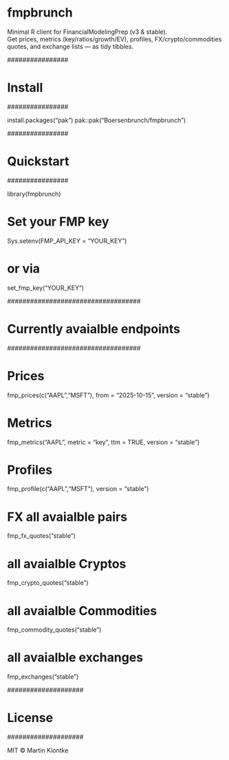 
# fmpbrunch

Minimal R client for FinancialModelingPrep (v3 & stable).  
Get prices, metrics (key/ratios/growth/EV), profiles,
FX/crypto/commodities quotes, and exchange lists — as tidy tibbles.

################ 

# Install

################ 

install.packages(“pak”) pak::pak(“Boersenbrunch/fmpbrunch”)

################ 

# Quickstart

################ 

library(fmpbrunch)

# Set your FMP key

Sys.setenv(FMP_API_KEY = “YOUR_KEY”)

# or via

set_fmp_key(“YOUR_KEY”)

################################### 

# Currently avaialble endpoints

################################### 

# Prices

fmp_prices(c(“AAPL”,“MSFT”), from = “2025-10-15”, version = “stable”)

# Metrics

fmp_metrics(“AAPL”, metric = “key”, ttm = TRUE, version = “stable”)

# Profiles

fmp_profile(c(“AAPL”,“MSFT”), version = “stable”)

# FX all avaialble pairs

fmp_fx_quotes(“stable”)

# all avaialble Cryptos

fmp_crypto_quotes(“stable”)

# all avaialble Commodities

fmp_commodity_quotes(“stable”)

# all avaialble exchanges

fmp_exchanges(“stable”)

#################### 

# License

#################### 

MIT © Martin Kiontke
